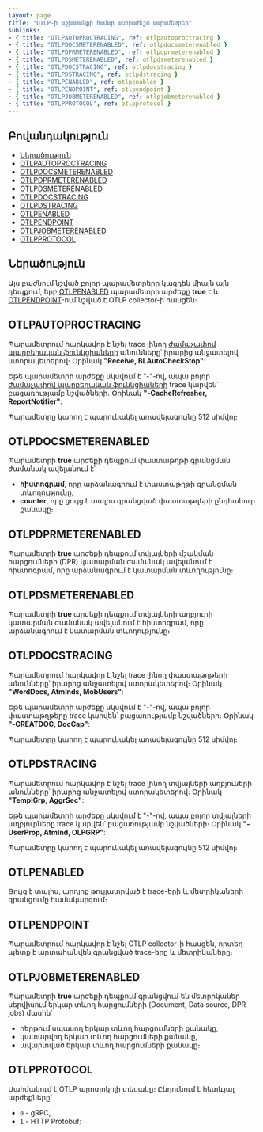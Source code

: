 ```yaml
---
layout: page
title: "OTLP-ի աշխատանքի համար անհրաժեշտ պարամետրեր"
sublinks: 
- { title: "OTLPAUTOPROCTRACING", ref: otlpautoproctracing }
- { title: "OTLPDOCSMETERENABLED", ref: otlpdocsmeterenabled }
- { title: "OTLPDPRMETERENABLED", ref: otlpdprmeterenabled } 
- { title: "OTLPDSMETERENABLED", ref: otlpdsmeterenabled } 
- { title: "OTLPDOCSTRACING", ref: otlpdocstracing }
- { title: "OTLPDSTRACING", ref: otlpdstracing }
- { title: "OTLPENABLED", ref: otlpenabled }
- { title: "OTLPENDPOINT", ref: otlpendpoint }
- { title: "OTLPJOBMETERENABLED", ref: otlpjobmeterenabled }
- { title: "OTLPPROTOCOL", ref: otlpprotocol }
---
```


## Բովանդակություն

- [Ներածություն](#ներածություն)
- [OTLPAUTOPROCTRACING](#otlpautoproctracing)
- [OTLPDOCSMETERENABLED](#otlpdocsmeterenabled)
- [OTLPDPRMETERENABLED](#otlpdprmeterenabled)
- [OTLPDSMETERENABLED](#otlpdsmeterenabled)
- [OTLPDOCSTRACING](#otlpdocstracing)
- [OTLPDSTRACING](#otlpdstracing)
- [OTLPENABLED](#otlpenabled)
- [OTLPENDPOINT](#otlpendpoint)
- [OTLPJOBMETERENABLED](#otlpjobmeterenabled)
- [OTLPPROTOCOL](#otlpprotocol)

## Ներածություն

Այս բաժնում նշված բոլոր պարամետրերը կազդեն միայն այն դեպքում, երբ [OTLPENABLED](#otlpenabled) պարամետրի արժեքը **true** է և [OTLPENDPOINT](#otlpendpoint)-ում նշված է OTLP collector-ի հասցեն։

## OTLPAUTOPROCTRACING

Պարամետրում հարկավոր է նշել trace լինող [ժամաչափով պարբերական ֆունկցիաների](https://armsoft.github.io/as4x-docs/HTM/ProgrGuide/Functions/Functions/CreateCallBackOnTimer.html) անունները՝ իրարից անջատելով ստորակետերով։ Օրինակ **"Receive, BLAutoCheckStop"**:

Եթե պարամետրի արժեքը սկսվում է "-"-ով, ապա բոլոր [ժամաչափով պարբերական ֆունկցիաների](https://armsoft.github.io/as4x-docs/HTM/ProgrGuide/Functions/Functions/CreateCallBackOnTimer.html) trace կարվեն՝ բացառությամբ նշվածների։ Օրինակ **"-CacheRefresher, ReportNotifier"**:

Պարամետրը կարող է պարունակել առավելագույնը 512 սիմվոլ։

## OTLPDOCSMETERENABLED

Պարամետրի **true** արժեքի դեպքում փաստաթղթի գրանցման ժամանակ ավելանում է՝
* **հիստոգրամ**, որը արձանագրում է փաստաթղթի գրանցման տևողությունը,
* **counter**, որը ցույց է տալիս գրանցված փաստաթղերի ընդհանուր քանակը։

## OTLPDPRMETERENABLED

Պարամետրի **true** արժեքի դեպքում տվյալների մշակման հարցումների (DPR) կատարման ժամանակ ավելանում է հիստոգրամ, որը արձանագրում է կատարման տևողությունը։

## OTLPDSMETERENABLED

Պարամետրի **true** արժեքի դեպքում տվյալների աղբյուրի կատարման ժամանակ ավելանում է հիստոգրամ, որը արձանագրում է կատարման տևողությունը։

## OTLPDOCSTRACING    

Պարամետրում հարկավոր է նշել trace լինող փաստաթղթերի անունները՝ իրարից անջատելով ստորակետերով։ Օրինակ **"WordDocs, AtmInds, MobUsers"**:

Եթե պարամետրի արժեքը սկսվում է "-"-ով, ապա բոլոր փաստաթղթերը trace կարվեն՝ բացառությամբ նշվածների։ Օրինակ **"-CREATDOC, DocCap"**:

Պարամետրը կարող է պարունակել առավելագույնը 512 սիմվոլ։

## OTLPDSTRACING   

Պարամետրում հարկավոր է նշել trace լինող տվյալների աղբյուների անունները՝ իրարից անջատելով ստորակետերով։ Օրինակ **"TemplGrp, AggrSec"**:

Եթե պարամետրի արժեքը սկսվում է "-"-ով, ապա բոլոր տվյալների աղբյուրները trace կարվեն՝ բացառությամբ նշվածների։ Օրինակ **"-UserProp, AtmInd, OLPGRP"**:

Պարամետրը կարող է պարունակել առավելագույնը 512 սիմվոլ։

## OTLPENABLED  

Ցույց է տալիս, արդյոք թույլատրված է trace-երի և մետրիկաների գրանցումը համակարգում։

## OTLPENDPOINT

Պարամետրում հարկավոր է նշել OTLP collector-ի հասցեն, որտեղ պետք է արտահանվեն գրանցված trace-երը և մետրիկաները։

## OTLPJOBMETERENABLED 

Պարամետրի **true** արժեքի դեպքում գրանցվում են մետրիկաներ սերվիսում երկար տևող հարցումների (Document, Data source, DPR jobs) մասին՝
* հերթում սպասող երկար տևող հարցումների քանակը,
* կատարվող երկար տևող հարցումների քանակը,
* ավարտված երկար տևող հարցումների քանակը։

## OTLPPROTOCOL 

Սահմանում է OTLP պրոտոկոլի տեսակը։ Ընդունում է հետևյալ արժեքները՝
* `0` - gRPC,
* `1` - HTTP Protobuf: 

